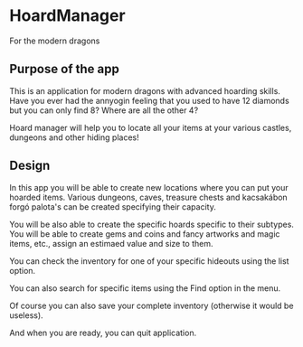 # HoardManager
For the modern dragons

## Purpose of the app
This is an application for modern dragons with advanced hoarding skills. Have you ever had the annyogin feeling that you used to have 12 diamonds but you can only find 8? Where are all the other 4?

Hoard manager will help you to locate all your items at your various castles, dungeons and other hiding places!

## Design

In this app you will be able to create new locations where you can put your hoarded items. Various dungeons, caves, treasure chests and kacsakábon forgó palota's can be created specifying their capacity.

You will be also able to create the specific hoards specific to their subtypes. You will be able to create gems and coins and fancy artworks and magic items, etc., assign an estimaed value and size to them.

You can check the inventory for one of your specific hideouts using the list option.

You can also search for specific items using the Find option in the menu.

Of course you can also save your complete inventory (otherwise it would be useless).

And when you are ready, you can quit application.